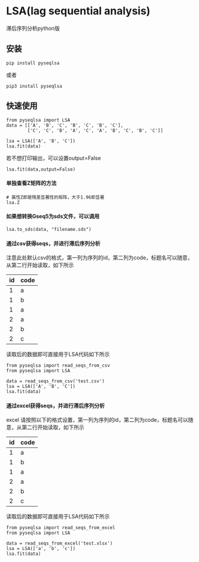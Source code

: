# LSA(lag sequential analysis)
滞后序列分析python版

## 安装

```
pip install pyseqlsa
```
或者
```
pip3 install pyseqlsa
```
## 快速使用
```
from pyseqlsa import LSA
data = [['A', 'B', 'C', 'B', 'C', 'B', 'C'],
        ['C', 'C', 'B', 'A', 'C', 'A', 'B', 'C', 'B', 'C']]

lsa = LSA(['A', 'B', 'C'])
lsa.fit(data)

```

若不想打印输出，可以设置output=False

```
lsa.fit(data,output=False)
```

#### 单独查看Z矩阵的方法
```
# 属性Z即是残差显著性的矩阵，大于1.96即显著
lsa.Z
```


#### 如果想转换Gseq5为sds文件，可以调用

```
lsa.to_sds(data, "filename.sds")
```


#### 通过csv获得seqs，并进行滞后序列分析

注意此处默认csv的格式，第一列为序列的id，第二列为code，标题名可以随意，从第二行开始读取，如下所示

| id   | code |
| ---- | ---- |
| 1    | a    |
| 1    | b    |
| 1    | a    |
| 2    | a    |
| 2    | b    |
| 2    | c    |

读取后的数据即可直接用于LSA代码如下所示


```
from pyseqlsa import read_seqs_from_csv
from pyseqlsa import LSA

data = read_seqs_from_csv('test.csv')
lsa = LSA(['A', 'B', 'C'])
lsa.fit(data)

```

#### 通过excel获得seqs，并进行滞后序列分析

excel 请按照以下的格式设置，第一列为序列的id，第二列为code，标题名可以随意，从第二行开始读取，如下所示

| id   | code |
| ---- | ---- |
| 1    | a    |
| 1    | b    |
| 1    | a    |
| 2    | a    |
| 2    | b    |
| 2    | c    |

读取后的数据即可直接用于LSA代码如下所示


```
from pyseqlsa import read_seqs_from_excel
from pyseqlsa import LSA

data = read_seqs_from_excel('test.xlsx')
lsa = LSA(['a', 'b', 'c'])
lsa.fit(data)

```